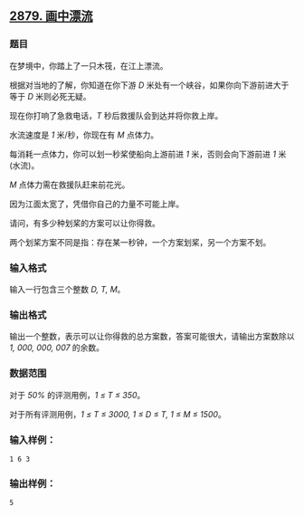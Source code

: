 ## [2879. 画中漂流](https://www.acwing.com/problem/content/2882/)

### 题目

在梦境中，你踏上了一只木筏，在江上漂流。

根据对当地的了解，你知道在你下游 *D* 米处有一个峡谷，如果你向下游前进大于等于 *D* 米则必死无疑。

现在你打响了急救电话，*T* 秒后救援队会到达并将你救上岸。

水流速度是 *1* 米/秒，你现在有 *M* 点体力。

每消耗一点体力，你可以划一秒桨使船向上游前进 *1* 米，否则会向下游前进 *1* 米(水流)。

*M* 点体力需在救援队赶来前花光。

因为江面太宽了，凭借你自己的力量不可能上岸。

请问，有多少种划桨的方案可以让你得救。

两个划桨方案不同是指：存在某一秒钟，一个方案划桨，另一个方案不划。

### 输入格式

输入一行包含三个整数 *D, T, M*。

### 输出格式

输出一个整数，表示可以让你得救的总方案数，答案可能很大，请输出方案数除以 *1, 000, 000, 007* 的余数。

### 数据范围

对于 *50%* 的评测用例，*1 ≤ T ≤ 350*。

对于所有评测用例，*1 ≤ T ≤ 3000, 1 ≤ D ≤ T, 1 ≤ M ≤ 1500*。

### 输入样例：

```
1 6 3
```

### 输出样例：

```
5
```
